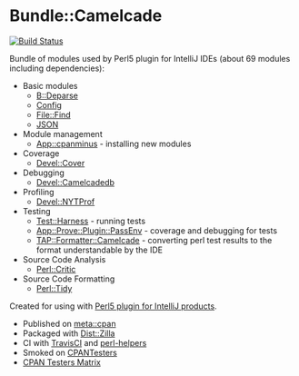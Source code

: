 # Bundle::Camelcade

[![Build Status](https://travis-ci.org/Camelcade/Bundle-Camelcade.svg?branch=master)](https://travis-ci.org/Camelcade/Bundle-Camelcade)

Bundle of modules used by Perl5 plugin for IntelliJ IDEs (about 69 modules including dependencies):

- Basic modules
    - [B::Deparse](https://perldoc.perl.org/B/Deparse.html)
    - [Config](https://perldoc.perl.org/Config.html)
    - [File::Find](https://perldoc.perl.org/File/Find.html)
    - [JSON](https://metacpan.org/release/JSON)
- Module management
    - [App::cpanminus](https://metacpan.org/release/App-cpanminus) - installing new modules
- Coverage
    - [Devel::Cover](https://metacpan.org/release/Devel-Cover)
- Debugging
    - [Devel::Camelcadedb](https://metacpan.org/release/Devel-Camelcadedb)
- Profiling
    - [Devel::NYTProf](https://metacpan.org/release/Devel-NYTProf)
- Testing
    - [Test::Harness](https://metacpan.org/release/Test-Harness) - running tests
    - [App::Prove::Plugin::PassEnv](https://metacpan.org/release/App-Prove-Plugin-PassEnv) - coverage and debugging for tests
    - [TAP::Formatter::Camelcade](https://metacpan.org/release/TAP-Formatter-Camelcade) - converting perl test results to the format understandable by the IDE
- Source Code Analysis
    - [Perl::Critic](https://metacpan.org/release/Perl-Critic)
- Source Code Formatting    
    - [Perl::Tidy](https://metacpan.org/release/Perl-Tidy)

Created for using with [Perl5 plugin for IntelliJ products](https://github.com/Camelcade/Perl5-IDEA). 

- Published on [meta::cpan](https://metacpan.org/release/Bundle-Camelcade)
- Packaged with [Dist::Zilla](https://github.com/rjbs/Dist-Zilla)
- CI with [TravisCI](https://travis-ci.org/Camelcade/Bundle-Camelcade) and [perl-helpers](https://github.com/travis-perl/helpers)
- Smoked on [CPANTesters](http://www.cpantesters.org/distro/T/Bundle-Camelcade.html)
- [CPAN Testers Matrix](http://matrix.cpantesters.org/?dist=Bundle-Camelcade)

